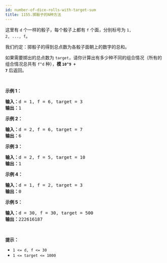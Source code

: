 ```yaml
---
id: number-of-dice-rolls-with-target-sum
title: 1155.掷骰子的N种方法
---
```

这里有 <code>d</code> 个一样的骰子，每个骰子上都有 <code>f</code> 个面，分别标号为 <code>1, 2, ..., f</code>。

我们约定：掷骰子的得到总点数为各骰子面朝上的数字的总和。

如果需要掷出的总点数为 <code>target</code>，请你计算出有多少种不同的组合情况（所有的组合情况总共有 <code>f^d</code> 种），**模 <code>10^9 + 7</code>** 后返回。

 

**示例 1：**


<pre><strong>输入：</strong>d = 1, f = 6, target = 3<br/><strong>输出：</strong>1<br/></pre>

**示例 2：**


<pre><strong>输入：</strong>d = 2, f = 6, target = 7<br/><strong>输出：</strong>6<br/></pre>

**示例 3：**


<pre><strong>输入：</strong>d = 2, f = 5, target = 10<br/><strong>输出：</strong>1<br/></pre>

**示例 4：**


<pre><strong>输入：</strong>d = 1, f = 2, target = 3<br/><strong>输出：</strong>0<br/></pre>

**示例 5：**


<pre><strong>输入：</strong>d = 30, f = 30, target = 500<br/><strong>输出：</strong>222616187</pre>

 

**提示：**


- <code>1 &lt;= d, f &lt;= 30</code>
- <code>1 &lt;= target &lt;= 1000</code>
